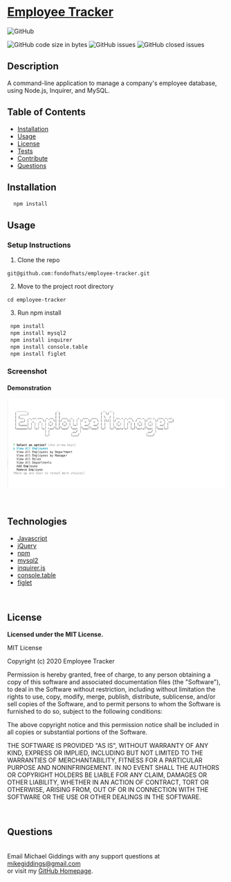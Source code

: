 
  # [Employee Tracker](https://github.com/fondofhats/employee-tracker)
  
  ![GitHub](https://img.shields.io/github/license/fondofhats/employee-tracker?style=plastic)
  
  
  ![GitHub code size in bytes](https://img.shields.io/github/languages/code-size/fondofhats/employee-tracker) ![GitHub issues](https://img.shields.io/github/issues-raw/fondofhats/employee-tracker) ![GitHub closed issues](https://img.shields.io/github/issues-closed-raw/fondofhats/employee-tracker)
  ## Description
  A command-line application to manage a company's employee database, using Node.js, Inquirer, and MySQL.
  ## Table of Contents
  * [Installation](##Installation)
  * [Usage](##Usage)
  * [License](##License)
  * [Tests](##Tests) 
  * [Contribute](##Contribute)
  * [Questions](##Questions)
  
  ## Installation
  ```shell
    npm install
  ```
  
  
  ## Usage

  ### Setup Instructions

  1. Clone the repo

  ```shell
  git@github.com:fondofhats/employee-tracker.git
  ```

  2. Move to the project root directory

```shell
cd employee-tracker
```

3. Run npm install

```shell
 npm install
 npm install mysql2
 npm install inquirer
 npm install console.table
 npm install figlet

```

### Screenshot
#### Demonstration

![Employee Tracker](https://raw.githubusercontent.com/fondofhats/employee-tracker/master/employee-tracker.png)

<br>

## Technologies

* [Javascript](https://developer.mozilla.org/en-US/docs/Web/JavaScript)
* [jQuery](https://jquery.com/)
* [npm](https://www.npmjs.com/)
* [mysql2](https://www.npmjs.com/package/mysql2)
* [inquirer.js](https://www.npmjs.com/package/inquirer)
* [console.table](https://www.npmjs.com/package/console.table)
* [figlet](https://www.npmjs.com/package/figlet)


<br />  

  ## License

  **Licensed under the MIT License.**

 MIT License

Copyright (c) 2020 Employee Tracker

Permission is hereby granted, free of charge, to any person obtaining a copy
of this software and associated documentation files (the "Software"), to deal
in the Software without restriction, including without limitation the rights
to use, copy, modify, merge, publish, distribute, sublicense, and/or sell
copies of the Software, and to permit persons to whom the Software is
furnished to do so, subject to the following conditions:

The above copyright notice and this permission notice shall be included in all
copies or substantial portions of the Software.

THE SOFTWARE IS PROVIDED "AS IS", WITHOUT WARRANTY OF ANY KIND, EXPRESS OR
IMPLIED, INCLUDING BUT NOT LIMITED TO THE WARRANTIES OF MERCHANTABILITY,
FITNESS FOR A PARTICULAR PURPOSE AND NONINFRINGEMENT. IN NO EVENT SHALL THE
AUTHORS OR COPYRIGHT HOLDERS BE LIABLE FOR ANY CLAIM, DAMAGES OR OTHER
LIABILITY, WHETHER IN AN ACTION OF CONTRACT, TORT OR OTHERWISE, ARISING FROM,
OUT OF OR IN CONNECTION WITH THE SOFTWARE OR THE USE OR OTHER DEALINGS IN THE
SOFTWARE.


  
  
  

<br />

  ## Questions
  
  <br/>Email Michael Giddings with any support questions at <a href="mailto:mikegiddings@gmail.com">mikegiddings@gmail.com</a><br>
  or visit my <a href="https://github.com/fondofhats">GitHub Homepage</a>.
  
